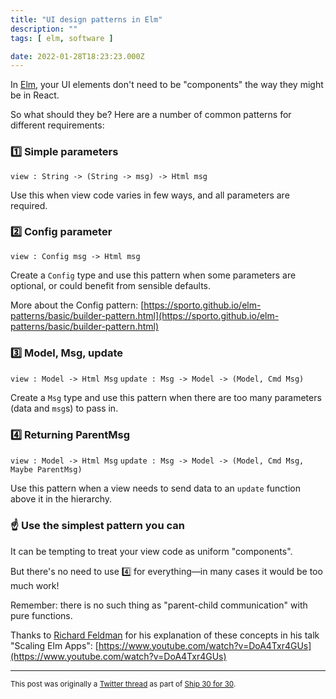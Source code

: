 ```yaml
---
title: "UI design patterns in Elm"
description: ""
tags: [ elm, software ]

date: 2022-01-28T18:23:23.000Z
---
```


In [Elm](https://twitter.com/elmlang), your UI elements don't need to be "components" the way they might be in React.

So what should they be? Here are a number of common patterns for different requirements:

### 1️⃣ Simple parameters

`view : String -> (String -> msg) -> Html msg`

Use this when view code varies in few ways, and all parameters are required.

### 2️⃣ Config parameter

`view : Config msg -> Html msg`

Create a `Config` type and use this pattern when some parameters are optional, or could benefit from sensible defaults.

More about the Config pattern:
[https://sporto.github.io/elm-patterns/basic/builder-pattern.html](https://sporto.github.io/elm-patterns/basic/builder-pattern.html)

### 3️⃣ Model, Msg, update

`view : Model -> Html Msg`
`update : Msg -> Model -> (Model, Cmd Msg)`

Create a `Msg` type and use this pattern when there are too many parameters (data and `msg`s) to pass in.

### 4️⃣ Returning ParentMsg

`view : Model -> Html Msg`
`update : Msg -> Model -> (Model, Cmd Msg, Maybe ParentMsg)`

Use this pattern when a view needs to send data to an `update` function above it in the hierarchy.

### ☝️ Use the simplest pattern you can

It can be tempting to treat your view code as uniform "components".

But there's no need to use 4️⃣ for everything—in many cases it would be too much work!

Remember: there is no such thing as "parent-child communication" with pure functions.

Thanks to [Richard Feldman](https://twitter.com/rtfeldman) for his explanation of these concepts in his talk "Scaling Elm Apps":
[https://www.youtube.com/watch?v=DoA4Txr4GUs](https://www.youtube.com/watch?v=DoA4Txr4GUs)

---

<small>This post was originally a [Twitter thread](https://twitter.com/DuncanMalashock/status/1487129193326465028) as part of [Ship 30 for 30](https://www.ship30for30.com/).</small>